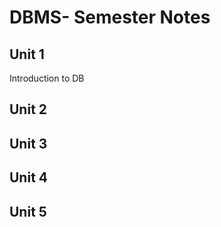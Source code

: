 # DBMS- Semester Notes 

## Unit 1
Introduction to DB

## Unit 2



## Unit 3


## Unit 4



## Unit 5
